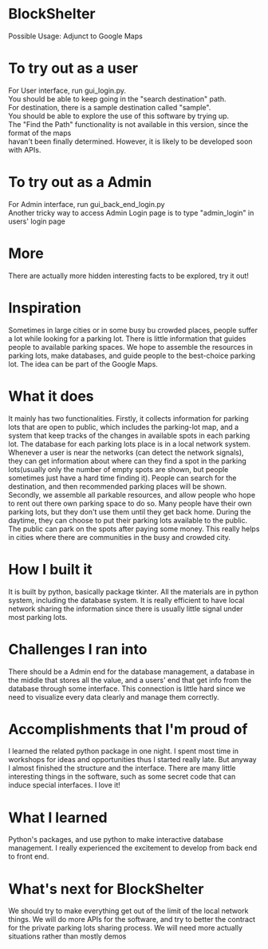 # BlockShelter    
       
Possible Usage: Adjunct to Google Maps     
      
# To try out as a user    
For User interface, run gui_login.py.      
You should be able to keep going in the "search destination" path.    
For destination, there is a sample destination called "sample".     
You should be able to explore the use of this software by trying up.   
The "Find the Path" functionality is not available in this version, since the format of the maps    
havan't been finally determined. However, it is likely to be developed soon with APIs.    
        
# To try out as a Admin    
For Admin interface, run gui_back_end_login.py   
Another tricky way to access Admin Login page is to type "admin_login" in users' login page   
      
# More
There are actually more hidden interesting facts to be explored, try it out!     
       
# Inspiration
Sometimes in large cities or in some busy bu crowded places, people suffer a lot while looking for a parking lot. There is little information that guides people to available parking spaces. We hope to assemble the resources in parking lots, make databases, and guide people to the best-choice parking lot. The idea can be part of the Google Maps.

# What it does
It mainly has two functionalities. Firstly, it collects information for parking lots that are open to public, which includes the parking-lot map, and a system that keep tracks of the changes in available spots in each parking lot. The database for each parking lots place is in a local network system. Whenever a user is near the networks (can detect the network signals), they can get information about where can they find a spot in the parking lots(usually only the number of empty spots are shown, but people sometimes just have a hard time finding it). People can search for the destination, and then recommended parking places will be shown. Secondly, we assemble all parkable resources, and allow people who hope to rent out there own parking space to do so. Many people have their own parking lots, but they don't use them until they get back home. During the daytime, they can choose to put their parking lots available to the public. The public can park on the spots after paying some money. This really helps in cities where there are communities in the busy and crowded city.

# How I built it
It is built by python, basically package tkinter. All the materials are in python system, including the database system. It is really efficient to have local network sharing the information since there is usually little signal under most parking lots.

# Challenges I ran into
There should be a Admin end for the database management, a database in the middle that stores all the value, and a users' end that get info from the database through some interface. This connection is little hard since we need to visualize every data clearly and manage them correctly.

# Accomplishments that I'm proud of
I learned the related python package in one night. I spent most time in workshops for ideas and opportunities thus I started really late. But anyway I almost finished the structure and the interface. There are many little interesting things in the software, such as some secret code that can induce special interfaces. I love it!

# What I learned
Python's packages, and use python to make interactive database management. I really experienced the excitement to develop from back end to front end.

# What's next for BlockShelter
We should try to make everything get out of the limit of the local network things. We will do more APIs for the software, and try to better the contract for the private parking lots sharing process. We will need more actually situations rather than mostly demos


